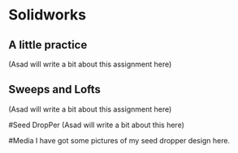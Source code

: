 # Solidworks

## A little practice
(Asad will write a bit about this assignment here)

## Sweeps and Lofts
(Asad will write a bit about this assignment here)

#Seed DropPer
(Asad will write a bit about this here)

#Media
I have got some pictures of my seed dropper design here.
